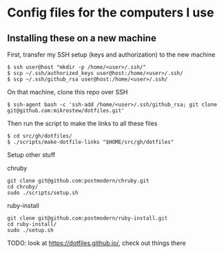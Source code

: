 # Config files for the computers I use

## Installing these on a new machine

First, transfer my SSH setup (keys and authorization) to the new machine

```
$ ssh user@host "mkdir -p /home/<user>/.ssh/"
$ scp ~/.ssh/authorized_keys user@host:/home/<user>/.ssh/
$ scp ~/.ssh/github_rsa user@host:/home/<user>/.ssh/
```

On that machine, clone this repo over SSH

```
$ ssh-agent bash -c 'ssh-add /home/<user>/.ssh/github_rsa; git clone git@github.com:mikrostew/dotfiles.git'
```

Then run the script to make the links to all these files

```
$ cd src/gh/dotfiles/
$ ./scripts/make-dotfile-links "$HOME/src/gh/dotfiles"
```

Setup other stuff

chruby
```
git clone git@github.com:postmodern/chruby.git
cd chruby/
sudo ./scripts/setup.sh
```

ruby-install
```
git clone git@github.com:postmodern/ruby-install.git
cd ruby-install/
sudo ./setup.sh
```

TODO: look at https://dotfiles.github.io/, check out things there
